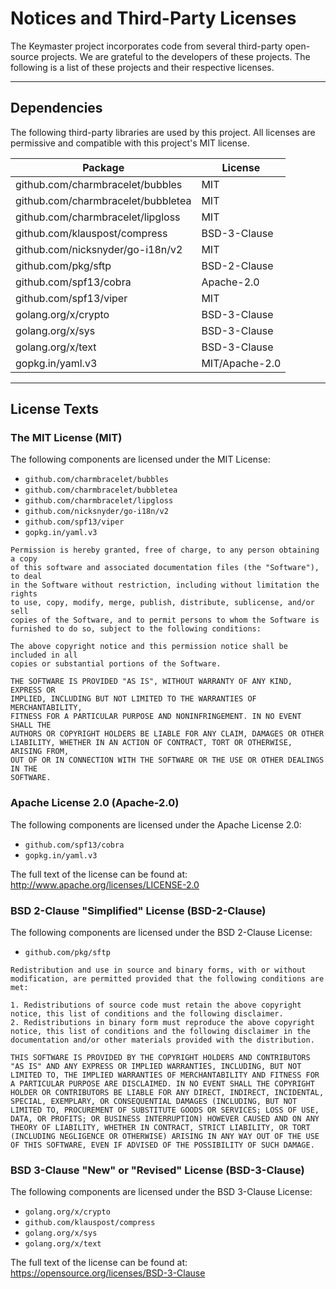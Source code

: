 # Notices and Third-Party Licenses

The Keymaster project incorporates code from several third-party open-source projects. We are grateful to the developers of these projects. The following is a list of these projects and their respective licenses.

---

## Dependencies

The following third-party libraries are used by this project. All licenses are permissive and compatible with this project's MIT license.

| Package                               | License        |
| ------------------------------------- | -------------- |
| github.com/charmbracelet/bubbles      | MIT            |
| github.com/charmbracelet/bubbletea    | MIT            |
| github.com/charmbracelet/lipgloss     | MIT            |
| github.com/klauspost/compress         | BSD-3-Clause   |
| github.com/nicksnyder/go-i18n/v2      | MIT            |
| github.com/pkg/sftp                   | BSD-2-Clause   |
| github.com/spf13/cobra                | Apache-2.0     |
| github.com/spf13/viper                | MIT            |
| golang.org/x/crypto                   | BSD-3-Clause   |
| golang.org/x/sys                      | BSD-3-Clause   |
| golang.org/x/text                     | BSD-3-Clause   |
| gopkg.in/yaml.v3                      | MIT/Apache-2.0 |

---

## License Texts

### The MIT License (MIT)

The following components are licensed under the MIT License:

- `github.com/charmbracelet/bubbles`
- `github.com/charmbracelet/bubbletea`
- `github.com/charmbracelet/lipgloss`
- `github.com/nicksnyder/go-i18n/v2`
- `github.com/spf13/viper`
- `gopkg.in/yaml.v3`

```text
Permission is hereby granted, free of charge, to any person obtaining a copy
of this software and associated documentation files (the "Software"), to deal
in the Software without restriction, including without limitation the rights
to use, copy, modify, merge, publish, distribute, sublicense, and/or sell
copies of the Software, and to permit persons to whom the Software is
furnished to do so, subject to the following conditions:

The above copyright notice and this permission notice shall be included in all
copies or substantial portions of the Software.

THE SOFTWARE IS PROVIDED "AS IS", WITHOUT WARRANTY OF ANY KIND, EXPRESS OR
IMPLIED, INCLUDING BUT NOT LIMITED TO THE WARRANTIES OF MERCHANTABILITY,
FITNESS FOR A PARTICULAR PURPOSE AND NONINFRINGEMENT. IN NO EVENT SHALL THE
AUTHORS OR COPYRIGHT HOLDERS BE LIABLE FOR ANY CLAIM, DAMAGES OR OTHER
LIABILITY, WHETHER IN AN ACTION OF CONTRACT, TORT OR OTHERWISE, ARISING FROM,
OUT OF OR IN CONNECTION WITH THE SOFTWARE OR THE USE OR OTHER DEALINGS IN THE
SOFTWARE.
```

### Apache License 2.0 (Apache-2.0)

The following components are licensed under the Apache License 2.0:

- `github.com/spf13/cobra`
- `gopkg.in/yaml.v3`

The full text of the license can be found at: http://www.apache.org/licenses/LICENSE-2.0

### BSD 2-Clause "Simplified" License (BSD-2-Clause)

The following components are licensed under the BSD 2-Clause License:

- `github.com/pkg/sftp`

```text
Redistribution and use in source and binary forms, with or without modification, are permitted provided that the following conditions are met:

1. Redistributions of source code must retain the above copyright notice, this list of conditions and the following disclaimer.
2. Redistributions in binary form must reproduce the above copyright notice, this list of conditions and the following disclaimer in the documentation and/or other materials provided with the distribution.

THIS SOFTWARE IS PROVIDED BY THE COPYRIGHT HOLDERS AND CONTRIBUTORS "AS IS" AND ANY EXPRESS OR IMPLIED WARRANTIES, INCLUDING, BUT NOT LIMITED TO, THE IMPLIED WARRANTIES OF MERCHANTABILITY AND FITNESS FOR A PARTICULAR PURPOSE ARE DISCLAIMED. IN NO EVENT SHALL THE COPYRIGHT HOLDER OR CONTRIBUTORS BE LIABLE FOR ANY DIRECT, INDIRECT, INCIDENTAL, SPECIAL, EXEMPLARY, OR CONSEQUENTIAL DAMAGES (INCLUDING, BUT NOT LIMITED TO, PROCUREMENT OF SUBSTITUTE GOODS OR SERVICES; LOSS OF USE, DATA, OR PROFITS; OR BUSINESS INTERRUPTION) HOWEVER CAUSED AND ON ANY THEORY OF LIABILITY, WHETHER IN CONTRACT, STRICT LIABILITY, OR TORT (INCLUDING NEGLIGENCE OR OTHERWISE) ARISING IN ANY WAY OUT OF THE USE OF THIS SOFTWARE, EVEN IF ADVISED OF THE POSSIBILITY OF SUCH DAMAGE.
```

### BSD 3-Clause "New" or "Revised" License (BSD-3-Clause)

The following components are licensed under the BSD 3-Clause License:

- `golang.org/x/crypto`
- `github.com/klauspost/compress`
- `golang.org/x/sys`
- `golang.org/x/text`

The full text of the license can be found at: https://opensource.org/licenses/BSD-3-Clause